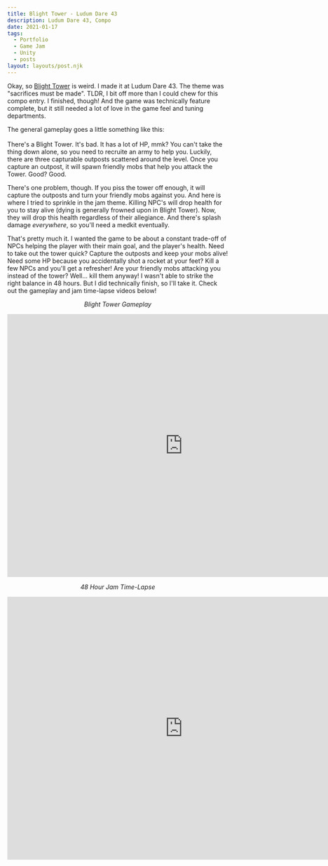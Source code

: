 ```yaml
---
title: Blight Tower - Ludum Dare 43
description: Ludum Dare 43, Compo
date: 2021-01-17
tags:
  - Portfolio
  - Game Jam
  - Unity
  - posts
layout: layouts/post.njk
---
```


<p>Okay, so <a href="https://jeplmr.itch.io/blight-tower" target="blank">Blight Tower</a> is weird. I made it at Ludum Dare 43. The theme was "sacrifices must be made". TLDR, I bit off more than I could chew for this compo entry. I finished, though! And the game was technically feature complete, but it still needed a lot of love in the game feel and tuning departments.</p>

<p>The general gameplay goes a little something like this:</br></br>
There's a Blight Tower. It's bad. It has a lot of HP, mmk? You can't take the thing down alone, so you need to recruite an army to help you. Luckily, there are three capturable outposts scattered around the level. Once you capture an outpost, it will spawn friendly mobs that help you attack the Tower. Good? Good.</p>

<p>There's one problem, though. If you piss the tower off enough, it will capture the outposts and turn your friendly mobs against you. And here is where I tried to sprinkle in the jam theme. Killing NPC's will drop health for you to stay alive (dying is generally frowned upon in Blight Tower). Now, they will drop this health regardless of their allegiance. And there's splash damage <i>everywhere</i>, so you'll need a medkit eventually.</p>

<p>That's pretty much it. I wanted the game to be about a constant trade-off of NPCs helping the player with their main goal, and the player's health. Need to take out the tower quick? Capture the outposts and keep your mobs alive! Need some HP because you accidentally shot a rocket at your feet? Kill a few NPCs and you'll get a refresher! Are your friendly mobs attacking you instead of the tower? Well... kill them anyway! I wasn't able to strike the right balance in 48 hours. But I did technically finish, so I'll take it. Check out the gameplay and jam time-lapse videos below!</p>

<p style="text-align: center"><i>Blight Tower Gameplay</i></p>

<div class="container">
<p style="text-align: center"><iframe width="800" height="600" src="https://www.youtube.com/embed/OzWjPV2dquQ" frameborder="0" allow="accelerometer; autoplay; clipboard-write; encrypted-media; gyroscope; picture-in-picture" allowfullscreen class="video"></iframe></p></div>

<p style="text-align: center"><i>48 Hour Jam Time-Lapse</i></p>

<div class="container">
<p style="text-align: center"><iframe width="800" height="600" src="https://www.youtube.com/embed/ExUrm2E2cN0" frameborder="0" allow="accelerometer; autoplay; clipboard-write; encrypted-media; gyroscope; picture-in-picture" allowfullscreen class="video"></iframe></p></div>